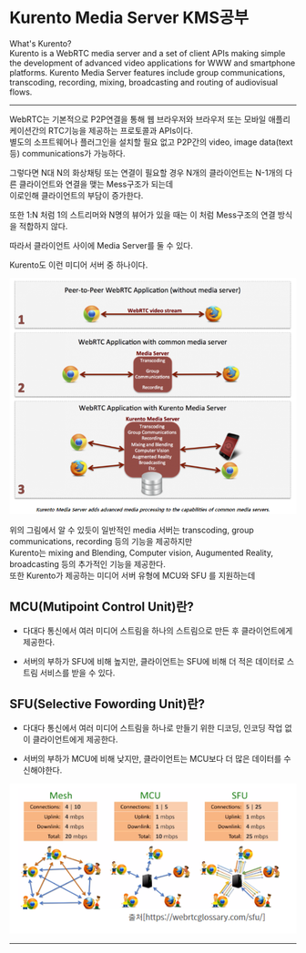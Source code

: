 # Kurento Media Server KMS공부   
 What's Kurento?       
Kurento is a WebRTC media server and a set of client APIs making simple the development of advanced video applications for WWW and smartphone platforms. Kurento Media Server features include group communications, transcoding, recording, mixing, broadcasting and routing of audiovisual flows.      

------------------
WebRTC는 기본적으로 P2P연결을 통해 웹 브라우저와 브라우저 또는 모바일 애플리케이션간의 RTC기능을 제공하는 프로토콜과 APIs이다.   
별도의 소프트웨어나 플러그인을 설치할 필요 없고 P2P간의 video, image data(text 등) communications가 가능하다.    

그렇다면 N대 N의 화상채팅 또는 연결이 필요할 경우 N개의 클라이언트는 N-1개의 다른 클라이언트와 연결을 맺는 Mess구조가 되는데     
이로인해 클라이언트의 부담이 증가한다.     

또한 1:N 처럼 1의 스트리머와 N명의 뷰어가 있을 때는 이 처럼 Mess구조의 연결 방식을 적합하지 않다.   

따라서 클라이언트 사이에 Media Server를 둘 수 있다.

Kurento도 이런 미디어 서버 중 하나이다.    

![image-20220114153912600](https://raw.githubusercontent.com/rudy0103/save-image-repo/master/img/image-20220114153912600.png)

위의 그림에서 알 수 있듯이 일반적인 media 서버는 transcoding, group communications, recording 등의 기능을 제공하지만    
Kurento는 mixing and Blending, Computer vision, Augumented Reality, broadcasting 등의 추가적인 기능을 제공한다.   
또한 Kurento가 제공하는 미디어 서버 유형에 MCU와 SFU 를 지원하는데

## MCU(Mutipoint Control Unit)란?
+ 다대다 통신에서 여러 미디어 스트림을 하나의 스트림으로 만든 후 클라이언트에게 제공한다.      
- 서버의 부하가 SFU에 비해 높지만, 클라이언트는 SFU에 비해 더 적은 데이터로 스트림 서비스를 받을 수 있다.   

## SFU(Selective Fowording Unit)란?
+ 다대다 통신에서 여러 미디어 스트림을 하나로 만들기 위한 디코딩, 인코딩 작업 없이 클라이언트에게 제공한다.
- 서버의 부하가 MCU에 비해 낮지만, 클라이언트는 MCU보다 더 많은 데이터를 수신해야한다.

![image-20220114153947675](https://raw.githubusercontent.com/rudy0103/save-image-repo/master/img/image-20220114153947675.png)


-----------------------------------------------
